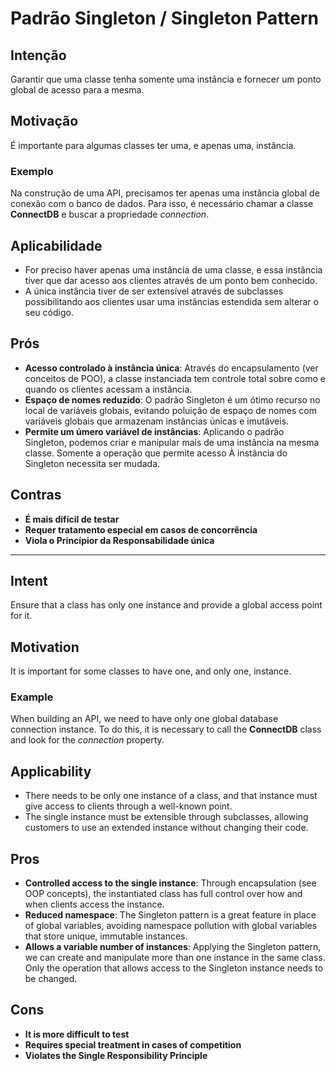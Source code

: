 # Padrão Singleton / Singleton Pattern

## Intenção

Garantir que uma classe tenha somente uma instância e fornecer um ponto global de acesso para a mesma.

## Motivação

É importante para algumas classes ter uma, e apenas uma, instância.

### Exemplo

Na construção de uma API, precisamos ter apenas uma instância global de conexão com o banco de dados. Para isso, é necessário chamar a classe **ConnectDB** e buscar a propriedade _connection_.

## Aplicabilidade

- For preciso haver apenas uma instância de uma classe, e essa instância tiver que dar acesso aos clientes através de um ponto bem conhecido.
- A única instância tiver de ser extensível através de subclasses possibilitando aos clientes usar uma instâncias estendida sem alterar o seu código.

## Prós

- **Acesso controlado à instância única**: Através do encapsulamento (ver conceitos de POO), a classe instanciada tem controle total sobre como e quando os clientes acessam a instância.
- **Espaço de nomes reduzido**: O padrão Singleton é um ótimo recurso no local de variáveis globais, evitando poluição de espaço de nomes com variáveis globais que armazenam instâncias únicas e imutáveis.
- **Permite um úmero variável de instâncias**: Aplicando o padrão Singleton, podemos criar e manipular mais de uma instância na mesma classe. Somente a operação que permite acesso À instância do Singleton necessita ser mudada.

## Contras

- **É mais difícil de testar**
- **Requer tratamento especial em casos de concorrência**
- **Viola o Princípior da Responsabilidade única**

---

## Intent

Ensure that a class has only one instance and provide a global access point for it.

## Motivation

It is important for some classes to have one, and only one, instance.

### Example

When building an API, we need to have only one global database connection instance. To do this, it is necessary to call the **ConnectDB** class and look for the _connection_ property.

## Applicability

- There needs to be only one instance of a class, and that instance must give access to clients through a well-known point.
- The single instance must be extensible through subclasses, allowing customers to use an extended instance without changing their code.

## Pros

- **Controlled access to the single instance**: Through encapsulation (see OOP concepts), the instantiated class has full control over how and when clients access the instance.
- **Reduced namespace**: The Singleton pattern is a great feature in place of global variables, avoiding namespace pollution with global variables that store unique, immutable instances.
- **Allows a variable number of instances**: Applying the Singleton pattern, we can create and manipulate more than one instance in the same class. Only the operation that allows access to the Singleton instance needs to be changed.

## Cons

- **It is more difficult to test**
- **Requires special treatment in cases of competition**
- **Violates the Single Responsibility Principle**

